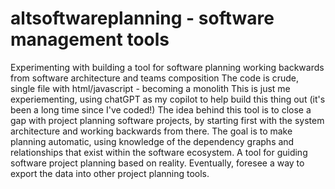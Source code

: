 # altsoftwareplanning - software management tools
Experimenting with building a tool for software planning working backwards from software architecture and teams composition
The code is crude, single file with html/javascript - becoming a monolith
This is just me experiementing, using chatGPT as my copilot to help build this thing out (it's been a long time since I've coded!)
The idea behind this tool is to close a gap with project planning software projects, by starting first with the system architecture and working backwards from there.
The goal is to make planning automatic, using knowledge of the dependency graphs and relationships that exist within the software ecosystem.
A tool for guiding software project planning based on reality.
Eventually, foresee a way to export the data into other project planning tools.

